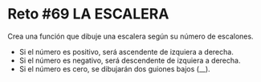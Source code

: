 # Reto #69 LA ESCALERA

Crea una función que dibuje una escalera según su número de escalones.

- Si el número es positivo, será ascendente de izquiera a derecha.
- Si el número es negativo, será descendente de izquiera a derecha.
- Si el número es cero, se dibujarán dos guiones bajos (\_\_).
